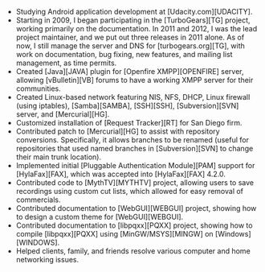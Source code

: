 * Studying Android application development at [Udacity.com][UDACITY].
* Starting in 2009, I began participating in the [TurboGears][TG] project, working primarily on the documentation. In 2011 and 2012, I was the lead project maintainer, and we put out three releases in 2011 alone. As of now, I still manage the server and DNS for [turbogears.org][TG], with work on documentation, bug fixing, new features, and mailing list management, as time permits.
* Created [Java][JAVA] plugin for [Openfire XMPP][OPENFIRE] server, allowing [vBulletin][VB] forums to have a working XMPP server for their communities.
* Created Linux-based network featuring NIS, NFS, DHCP, Linux firewall (using iptables), [Samba][SAMBA], [SSH][SSH], [Subversion][SVN] server, and [Mercurial][HG].
* Customized installation of [Request Tracker][RT] for San Diego firm.
* Contributed patch to [Mercurial][HG] to assist with repository conversions. Specifically, it allows branches to be renamed (useful for repositories that used named branches in [Subversion][SVN] to change their main trunk location).
* Implemented initial [Pluggable Authentication Module][PAM] support for [HylaFax][FAX], which was accepted into [HylaFax][FAX] 4.2.0.
* Contributed code to [MythTV][MYTHTV] project, allowing users to save recordings using custom cut lists, which allowed for easy removal of commercials.
* Contributed documentation to [WebGUI][WEBGUI] project, showing how to design a custom theme for [WebGUI][WEBGUI].
* Contributed documentation to [libpqxx][PQXX] project, showing how to compile [libpqxx][PQXX] using [MinGW/MSYS][MINGW] on [Windows][WINDOWS].
* Helped clients, family, and friends resolve various computer and home networking issues.
